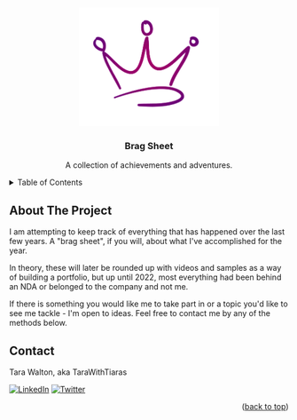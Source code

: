 <a name="readme-top"></a>

<!-- PROJECT LOGO -->
<br />
<div align="center">
  <a href="https://github.com/tarawithtiaras/engagements">
    <img src="images/logo.png" alt="Logo" width="50%" height="50%">
  </a>

<h3 align="center">Brag Sheet</h3>

  <p align="center">
    A collection of achievements and adventures.
    <br />
    <!--
    <a href="https://github.com/tarawithtiaras/engagements"><strong>Explore the docs »</strong></a>
    <br />
    <br />
    <a href="https://github.com/github_username/repo_name">View Demo</a>
    ·
    <a href="https://github.com/github_username/repo_name/issues">Report Bug</a>
    ·
    <a href="https://github.com/github_username/repo_name/issues">Request Feature</a>
    -->
  </p>
</div>


<!-- TABLE OF CONTENTS -->
<details>
  <summary>Table of Contents</summary>
  <ol>
    <li>
      <a href="#about-the-project">About The Project</a>
    <li><a href="#contact">Contact</a></li>
    <!--
    <li><a href="#acknowledgments">Acknowledgments</a></li> -->
  </ol>
</details>



<!-- ABOUT THE PROJECT -->
## About The Project
<!--
[![Product Name Screen Shot][product-screenshot]](https://example.com)
-->
I am attempting to keep track of everything that has happened over the last few years. A "brag sheet", if you will, about what I've accomplished for the year.

In theory, these will later be rounded up with videos and samples as a way of building a portfolio, but up until 2022, most everything had been behind an NDA or belonged to the company and not me.

If there is something you would like me to take part in or a topic you'd like to see me tackle - I'm open to ideas. Feel free to contact me by any of the methods below.

<!--
Here's a blank template to get started: To avoid retyping too much info. Do a search and replace with your text editor for the following: `github_username`, `repo_name`, `twitter_handle`, `linkedin_username`, `email_client`, `email`, `project_title`, `project_description`

<p align="right">(<a href="#readme-top">back to top</a>)</p>

-->


<!-- CONTACT -->
## Contact

Tara Walton, aka TaraWithTiaras


[![LinkedIn][linkedin-shield]][linkedin-url]
[![Twitter][twitter-shield]][twitter-url]

<p align="right">(<a href="#readme-top">back to top</a>)</p>



<!-- ACKNOWLEDGMENTS 
## Acknowledgments

* []()
* []()
* []()

<p align="right">(<a href="#readme-top">back to top</a>)</p>

-->

<!-- MARKDOWN LINKS & IMAGES -->
<!-- https://www.markdownguide.org/basic-syntax/#reference-style-links -->

[linkedin-shield]: https://img.shields.io/badge/LinkedIn--Blue?style=social&logo=LinkedIn&label=LinkedIn&link=https%3A%2F%2Fwww.linkedin.com%2Fin%2Ftarawalton%2F
[linkedin-url]: https://www.linkedin.com/in/tarawalton/

[twitter-shield]: https://img.shields.io/badge/Twitter--Grey?style=social&logo=X&label=Twitter&link=https%3A%2F%2Ftwitter.com%2FTaraWithTiaras
[twitter-url]: https://twitter.com/TaraWithTiaras

[product-screenshot]: images/screenshot.png
